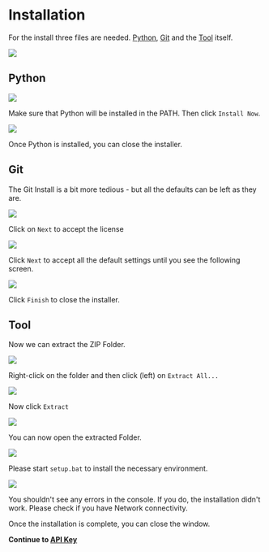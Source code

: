 # Installation

For the install three files are needed.
[Python](https://www.python.org/downloads/), [Git](https://git-scm.com/download/win) and the [Tool](https://github.com/sukram230799/central-device-lifecycle-tool/archive/refs/heads/main.zip) itself.

![](./screenshots/Install/001_Files.png)

## Python

![](./screenshots/Install/002_Python_Path.png)

Make sure that Python will be installed in the PATH.
Then click `Install Now`.

![](./screenshots/Install/003_Install_Done.png)

Once Python is installed, you can close the installer.

## Git

The Git Install is a bit more tedious - but all the defaults can be left as they are.

![](./screenshots/Install/004_GitStart.png)

Click on `Next` to accept the license

![](./screenshots/Install/006_Git_Feature.png)

Click `Next` to accept all the default settings until you see the following screen.

![](./screenshots/Install/019_Git_Finish.png)

Click `Finish` to close the installer.

## Tool 

Now we can extract the ZIP Folder.

![](./screenshots/Install/020_Extract_ZIP.png)

Right-click on the folder and then click (left) on `Extract All...`

![](./screenshots/Install/021_Extract_Dialog.png)

Now click `Extract`

![](./screenshots/Install/022_Open_Folder.png)

You can now open the extracted Folder.

![](./screenshots/Install/023_Setup.png)

Please start `setup.bat` to install the necessary environment.

![](./screenshots/Install/024_Setup_Done.png)

You shouldn't see any errors in the console. If you do, the installation didn't work. Please check if you have Network connectivity.

Once the installation is complete, you can close the window.

**Continue to [API Key](./API-Key.md)**
